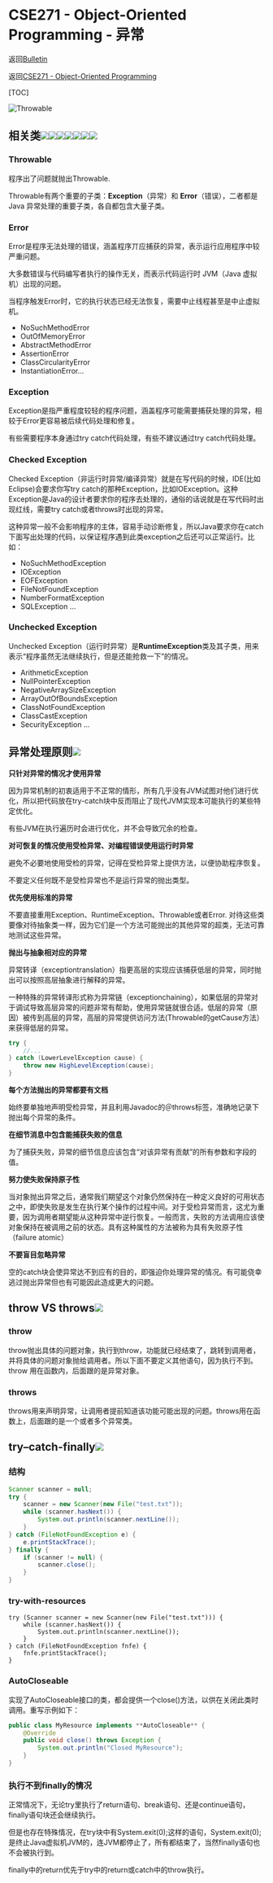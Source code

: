 # CSE271 - Object-Oriented Programming - 异常

返回[Bulletin](./bulletin.md)

返回[CSE271 - Object-Oriented Programming](./cse271.md)

[TOC]

![Throwable](./images/CSE271007.png)

## 相关类<img src="./icons/baidu.gif" /><img src="./icons/gupao.gif" /><img src="./icons/bbbbzxlb.gif" /><img src="./icons/citic.gif" /><img src="./icons/luban.gif" /><img src="./icons/mashibing.gif" /><img src="./icons/paypal.gif" />

### Throwable

程序出了问题就抛出Throwable.

Throwable有两个重要的子类：**Exception**（异常）和 **Error**（错误），二者都是 Java 异常处理的重要子类，各自都包含大量子类。

### Error

Error是程序无法处理的错误，涵盖程序丌应捕获的异常，表示运行应用程序中较严重问题。

大多数错误与代码编写者执行的操作无关，而表示代码运行时 JVM（Java 虚拟机）出现的问题。

当程序触发Error时，它的执行状态已经无法恢复，需要中止线程甚至是中止虚拟机。

- NoSuchMethodError
- OutOfMemoryError
- AbstractMethodError
- AssertionError
- ClassCircularityError
- InstantiationError…

### Exception

Exception是指严重程度较轻的程序问题，涵盖程序可能需要捕获处理的异常，相较于Error更容易被后续代码处理和修复。

有些需要程序本身通过try catch代码处理，有些不建议通过try catch代码处理。

### Checked Exception

Checked Exception（非运行时异常/编译异常）就是在写代码的时候，IDE(比如Eclipse)会要求你写try catch的那种Exception，比如IOException。这种Exception是Java的设计者要求你的程序去处理的，通俗的话说就是在写代码时出现红线，需要try catch或者throws时出现的异常。

这种异常一般不会影响程序的主体，容易手动诊断修复，所以Java要求你在catch下面写出处理的代码，以保证程序遇到此类exception之后还可以正常运行。比如：

- NoSuchMethodException
- IOException
- EOFException
- FileNotFoundException
- NumberFormatException
- SQLException …

### Unchecked Exception

Unchecked Exception（运行时异常）是**RuntimeException**类及其子类，用来表示“程序虽然无法继续执行，但是还能抢救一下”的情况。

- ArithmeticException
- NullPointerException
- NegativeArraySizeException
- ArrayOutOfBoundsException
- ClassNotFoundException
- ClassCastException
- SecurityException …

## 异常处理原则<img src="./icons/citic.gif" />

**只针对异常的情况才使用异常**

因为异常机制的初衷适用于不正常的情形，所有几乎没有JVM试图对他们进行优化，所以把代码放在try-catch块中反而阻止了现代JVM实现本可能执行的某些特定优化。

有些JVM在执行遍历时会进行优化，并不会导致冗余的检查。

**对可恢复的情况使用受检异常、对编程错误使用运行时异常**

避免不必要地使用受检的异常，记得在受检异常上提供方法，以便协助程序恢复。

不要定义任何既不是受检异常也不是运行异常的抛出类型。

**优先使用标准的异常**

不要直接重用Exception、RuntimeException、Throwable或者Error. 对待这些类要像对待抽象类一样，因为它们是一个方法可能抛出的其他异常的超类，无法可靠地测试这些异常。

**抛出与抽象相对应的异常**

异常转译（exceptiontranslation）指更高层的实现应该捕获低层的异常，同时抛出可以按照高层抽象进行解释的异常。

一种特殊的异常转译形式称为异常链（exceptionchaining），如果低层的异常对于调试导致高层异常的问题非常有帮助，使用异常链就很合适。低层的异常（原因）被传到高层的异常，高层的异常提供访问方法(Throwable的getCause方法）来获得低层的异常。

```Java
try {
    //...
} catch (LowerLevelException cause) {
    throw new HighLevelException(cause);
}
```

**每个方法抛出的异常都要有文档**

始终要单独地声明受检异常，并且利用Javadoc的＠throws标签，准确地记录下抛出每个异常的条件。

**在细节消息中包含能捕获失败的信息**

为了捕获失败，异常的细节信息应该包含“对该异常有贡献”的所有参数和字段的值。

**努力使失败保持原子性**

当对象抛出异常之后，通常我们期望这个对象仍然保持在一种定义良好的可用状态之中，即使失败是发生在执行某个操作的过程中间。对于受检异常而言，这尤为重要，因为调用者期望能从这种异常中逆行恢复。一般而言，失败的方法调用应该使对象保持在被调用之前的状态。具有这种属性的方法被称为具有失败原子性（failure atomic）

**不要盲目忽略异常**

空的catch块会使异常达不到应有的目的，即强迫你处理异常的情况。有可能侥幸逃过抛出异常但也有可能因此造成更大的问题。

## throw VS throws<img src="./icons/paypal.gif" />

### throw

throw抛出具体的问题对象，执行到throw，功能就已经结束了，跳转到调用者，并将具体的问题对象抛给调用者。所以下面不要定义其他语句，因为执行不到。throw 用在函数内，后面跟的是异常对象。

### throws

throws用来声明异常，让调用者提前知道该功能可能出现的问题。throws用在函数上，后面跟的是一个或者多个异常类。

## try–catch-finally<img src="./icons/luban.gif" />

### 结构

```java
Scanner scanner = null;
try {
    scanner = new Scanner(new File("test.txt"));
    while (scanner.hasNext()) {
        System.out.println(scanner.nextLine());
    }
} catch (FileNotFoundException e) {
    e.printStackTrace();
} finally {
    if (scanner != null) {
        scanner.close();
    }
}
```

### try-with-resources

```
try (Scanner scanner = new Scanner(new File("test.txt"))) {
    while (scanner.hasNext()) {
        System.out.println(scanner.nextLine());
    }
} catch (FileNotFoundException fnfe) {
    fnfe.printStackTrace();
}
```

### AutoCloseable

实现了AutoCloseable接口的类，都会提供一个close()方法，以供在关闭此类时调用。重写示例如下：

```Java
public class MyResource implements **AutoCloseable** {
    @Override
    public void close() throws Exception {
        System.out.println("Closed MyResource");
    }
}
```

### 执行不到finally的情况

正常情况下，无论try里执行了return语句、break语句、还是continue语句，finally语句块还会继续执行。

但是也存在特殊情况，在try块中有System.exit(0);这样的语句，System.exit(0);是终止Java虚拟机JVM的，连JVM都停止了，所有都结束了，当然finally语句也不会被执行到。

finally中的return优先于try中的return或catch中的throw执行。